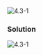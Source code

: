 ![4.3-1](https://github.com/cpp-rakesh/introduction_to_algorithms_CLRS/blob/master/chapter_4_divide_and_conquer/4.3_the_substitution_method_for_solving_recurrences/exercises/4.3-1/repo/4.3-1_problem.png)

### Solution
![4.3-1](https://github.com/cpp-rakesh/introduction_to_algorithms_CLRS/blob/master/chapter_4_divide_and_conquer/4.3_the_substitution_method_for_solving_recurrences/exercises/4.3-1/repo/4.3-1_solution.png)